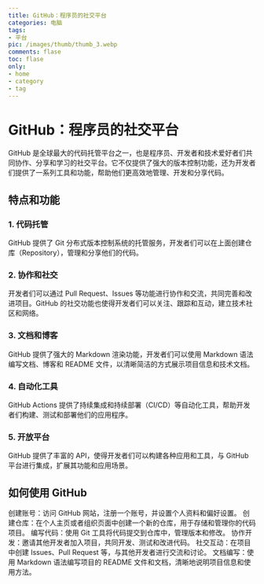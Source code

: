 ```yaml
---
title: GitHub：程序员的社交平台
categories: 电脑
tags:
- 平台
pic: /images/thumb/thumb_3.webp
comments: flase
toc: flase
only:
- home
- category
- tag
---
```

# GitHub：程序员的社交平台

GitHub 是全球最大的代码托管平台之一，也是程序员、开发者和技术爱好者们共同协作、分享和学习的社交平台。它不仅提供了强大的版本控制功能，还为开发者们提供了一系列工具和功能，帮助他们更高效地管理、开发和分享代码。

## 特点和功能
### 1. 代码托管
GitHub 提供了 Git 分布式版本控制系统的托管服务，开发者们可以在上面创建仓库（Repository），管理和分享他们的代码。

### 2. 协作和社交
开发者们可以通过 Pull Request、Issues 等功能进行协作和交流，共同完善和改进项目。GitHub 的社交功能也使得开发者们可以关注、跟踪和互动，建立技术社区和网络。

### 3. 文档和博客
GitHub 提供了强大的 Markdown 渲染功能，开发者们可以使用 Markdown 语法编写文档、博客和 README 文件，以清晰简洁的方式展示项目信息和技术文档。

### 4. 自动化工具
GitHub Actions 提供了持续集成和持续部署（CI/CD）等自动化工具，帮助开发者们构建、测试和部署他们的应用程序。

### 5. 开放平台
GitHub 提供了丰富的 API，使得开发者们可以构建各种应用和工具，与 GitHub 平台进行集成，扩展其功能和应用场景。

## 如何使用 GitHub
创建账号：访问 GitHub 网站，注册一个账号，并设置个人资料和偏好设置。
创建仓库：在个人主页或者组织页面中创建一个新的仓库，用于存储和管理你的代码项目。
编写代码：使用 Git 工具将代码提交到仓库中，管理版本和修改。
协作开发：邀请其他开发者加入项目，共同开发、测试和改进代码。
社交互动：在项目中创建 Issues、Pull Request 等，与其他开发者进行交流和讨论。
文档编写：使用 Markdown 语法编写项目的 README 文件和文档，清晰地说明项目信息和使用方法。